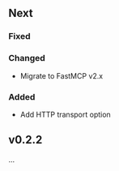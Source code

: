 ## Next

### Fixed

### Changed
* Migrate to FastMCP v2.x

### Added
* Add HTTP transport option

## v0.2.2
...